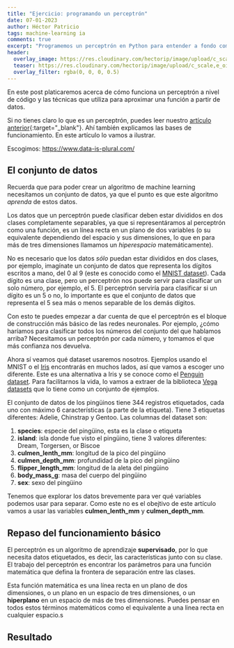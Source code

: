 ```yaml
---
title: "Ejercicio: programando un perceptrón"
date: 07-01-2023
author: Héctor Patricio
tags: machine-learning ia
comments: true
excerpt: "Programemos un perceptrón en Python para entender a fondo como funciona y poder construir sobre eso para temas más complejos."
header:
  overlay_image: https://res.cloudinary.com/hectorip/image/upload/c_scale,e_oil_paint:30,w_1400/v1618030907/arseny-togulev-MECKPoKJYjM-unsplash_nakl3a.jpg
  teaser: https://res.cloudinary.com/hectorip/image/upload/c_scale,e_oil_paint:30,w_300/v1618030907/arseny-togulev-MECKPoKJYjM-unsplash_nakl3a.jpg
  overlay_filter: rgba(0, 0, 0, 0.5)
---
```


En este post platicaremos acerca de cómo funciona un perceptrón a nivel de código y las técnicas que utiliza para aproximar una función a partir de datos.

Si no tienes claro lo que es un perceptrón, puedes leer nuestro [artículo anterior](/2021/03/25/intro-a-machine-learning-entendiendo-perceptron.html){:target="_blank"}. Ahí también explicamos las bases de funcionamiento. En este artículo lo vamos a ilustrar.

Escogimos: <https://www.data-is-plural.com/>

## El conjunto de datos

Recuerda que para poder crear un algoritmo de machine learning necesitamos un conjunto de datos, ya que el punto es que este algoritmo _aprenda_ de estos datos.

Los datos que un perceptrón puede clasificar deben estar divididos en dos clases completamente separables, ya que si representáramos al perceptrón como una función, es un línea recta en un plano de dos variables (o su equivalente dependiendo del espacio y sus dimensiones, lo que en para más de tres dimensiones llamamos un _hiperespacio_ matemáticamente).

No es necesario que los datos _sólo_ puedan estar divididos en dos clases, por ejemplo, imagínate un conjunto de datos que representa los dígitos escritos a mano, del 0 al 9 (este es conocido como el [MNIST dataset](https://www.tensorflow.org/datasets/catalog/mnist)). Cada dígito es una clase, pero un perceptrón nos puede servir para clasificar un solo número, por ejemplo, el 5. El perceptrón serviría para clasificar si un dígito es un 5 o no, lo importante es que el conjunto de datos que representa el 5 sea más o menos separable de los demás dígitos.

Con esto te puedes empezar a dar cuenta de que el perceptrón es el bloque de construcción más básico de las redes neuronales. Por ejemplo, ¿cómo haríamos para clasificar todos los números del conjunto del que hablamos arriba? Necesitamos un perceptrón por cada número, y tomamos el que más confianza nos devuelva.

Ahora sí veamos qué dataset usaremos nosotros. Ejemplos usando el MNIST o el [Iris](https://archive.ics.uci.edu/ml/datasets/iris) encontrarás en muchos lados, así que vamos a escoger uno diferente.
Este es una alternativa a Iris y se conoce como el [Penguin dataset](https://github.com/allisonhorst/palmerpenguins). Para facilitarnos la vida, lo vamos a extraer de la biblioteca [Vega datasets](https://vega.github.io/vega-datasets/) que lo tiene como un conjunto de ejemplos.

El conjunto de datos de los pingüinos tiene 344 registros etiquetados, cada uno con máximo 6 características (a parte de la etiqueta). Tiene 3 etiquetas diferentes: Adelie, Chinstrap y Gentoo. Las columnas del dataset son:

1. **species**: especie del pingüino, esta es la clase o etiqueta
2. **island**: isla donde fue visto el pingüino, tiene 3 valores diferentes: Dream, Torgersen, or Biscoe
3. **culmen_lenth_mm**: longitud de la pico del pingüino
4. **culmen_depth_mm**: profundidad de la pico del pingüino
5. **flipper_length_mm**: longitud de la aleta del pingüino
6. **body_mass_g**: masa del cuerpo del pingüino
7. **sex**: sexo del pingüino

Tenemos que explorar los datos brevemente para ver qué variables podemos usar para separar. Como este no es el obejtivo de este artículo vamos a usar las variables **culmen_lenth_mm** y **culmen_depth_mm**.

## Repaso del funcionamiento básico

El perceptrón es un algoritmo de aprendizaje **supervisado**, por lo que necesita datos etiquetados, es decir, las características junto con su clase. El trabajo del perceptrón es encontrar los parámetros para una función matemática que defina la frontera de separación entre las clases.

Esta función matemática es una línea recta en un plano de dos dimensiones, o un plano en un espacio de tres dimensiones, o un **hiperplano** en un espacio de más de tres dimensiones. Puedes pensar en todos estos términos matemáticos como el equivalente a una linea recta en cualquier espacio.s

## Resultado
